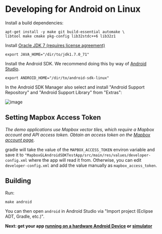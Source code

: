 # Developing for Android on Linux

Install a build dependencies:

    apt-get install -y make git build-essential automake \
    libtool make cmake pkg-config lib32stdc++6 lib32z1

Install [Oracle JDK 7 (requires license agreement)](http://www.oracle.com/technetwork/java/javase/downloads/jdk7-downloads-1880260.html)

    export JAVA_HOME="/dir/to/jdk1.7.0_71"

Install the Android SDK. We recommend doing this by way of [Android Studio](https://developer.android.com/sdk/installing/studio.html).

    export ANDROID_HOME="/dir/to/android-sdk-linux"

In the Android SDK Manager also select and install "Android Support Repository" and "Android Support Library" from "Extras":

![image](https://cloud.githubusercontent.com/assets/98601/9915837/289f398e-5c6e-11e5-9a84-ed4d08d52d1f.png)

## Setting Mapbox Access Token

_The demo applications use Mapbox vector tiles, which require a Mapbox account and API access token. Obtain an access token on the [Mapbox account page](https://www.mapbox.com/studio/account/tokens/)._

gradle will take the value of the `MAPBOX_ACCESS_TOKEN` environ variable and save it to `"MapboxGLAndroidSDKTestApp/src/main/res/values/developer-config.xml` where the app will read it from.  Otherwise, you can edit `developer-config.xml` and add the value manually as `mapbox_access_token`.

## Building

Run:

    make android

You can then open `android` in Android Studio via "Import project (Eclipse ADT, Gradle, etc.)".

**Next: get your app [running on a hardware Android Device](docs/ANDROID_DEVICE.md) or [simulator](docs/ANDROID_SIMULATOR.md)**
